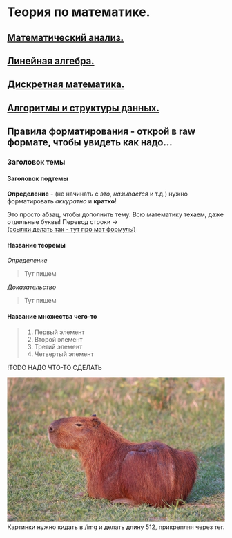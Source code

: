 <!-- ПРЕДУПРЕЖДАЮ!!! НА ВИКИ МОЖЕТ БЫТЬ КИБЕР-ТЕРРОРИСТ! -->

# Теория по математике.
## [Математический анализ.](TOC_MatAn.md)
## [Линейная алгебра.](LinAl.md)
## [Дискретная математика.](DisMa.md)
## [Алгоритмы и структуры данных.](AlgSt.md)

## Правила форматирования - открой в raw формате, чтобы увидеть как надо...

### Заголовок темы

#### Заголовок подтемы

**Определение** - (не начинать с *это*, *называется* и т.д.) нужно форматировать *аккуратно* и **кратко**!

Это просто абзац, чтобы дополнить тему. Всю математику техаем, даже отдельные буквы! Перевод строки -> <br/>
[(ссылки делать так - тут про мат формулы)](https://docs.github.com/en/get-started/writing-on-github/working-with-advanced-formatting/writing-mathematical-expressions)

#### Название теоремы
*Определение*
> Тут пишем

*Доказательство*
> Тут пишем

#### Название множества чего-то
> 1. Первый элемент
> 2. Второй элемент
> 3. Третий элемент
> 4. Четвертый элемент

!TODO НАДО ЧТО-ТО СДЕЛАТЬ

<img src="img/capybara.JPG" width="512">
Картинки нужно кидать в /img и делать длину 512, прикрепляя через тег.
